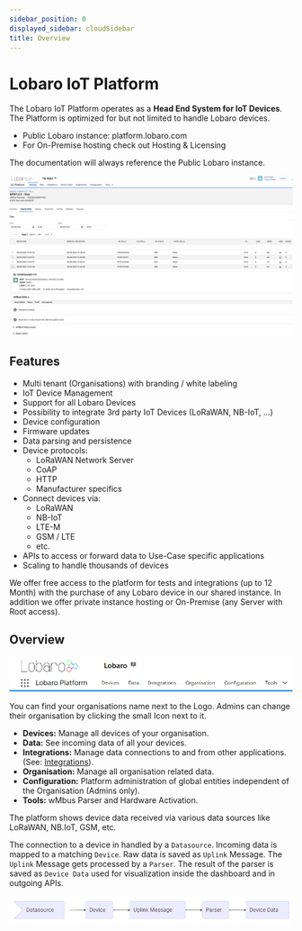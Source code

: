 ```yaml
---
sidebar_position: 0
displayed_sidebar: cloudSidebar
title: Overview
---
```


# Lobaro IoT Platform

The Lobaro IoT Platform operates as a **Head End System for IoT Devices**. The Platform is optimized for but not limited
to handle Lobaro devices.

- Public Lobaro instance: platform.lobaro.com
- For On-Premise hosting check out Hosting & Licensing

The documentation will always reference the Public Lobaro instance.

![img.png](./img/platform-frontpage.png)

## Features

* Multi tenant (Organisations) with branding / white labeling
* IoT Device Management
* Support for all Lobaro Devices
* Possibility to integrate 3rd party IoT Devices (LoRaWAN, NB-IoT, ...)
* Device configuration
* Firmware updates
* Data parsing and persistence
* Device protocols:
    * LoRaWAN Network Server
    * CoAP
    * HTTP
    * Manufacturer specifics
* Connect devices via:
    * LoRaWAN
    * NB-IoT
    * LTE-M
    * GSM / LTE
    * etc.
* APIs to access or forward data to Use-Case specific applications
* Scaling to handle thousands of devices

We offer free access to the platform for tests and integrations (up to 12 Month) with the purchase of any Lobaro device
in our shared instance. In addition we offer private instance hosting or On-Premise (any Server with Root access).

## Overview

![img.png](img/navigation.png)

You can find your organisations name next to the Logo. Admins can change their organisation by clicking the small Icon
next to it.

* **Devices:** Manage all devices of your organisation.
* **Data:** See incoming data of all your devices.
* **Integrations:** Manage data connections to and from other applications. (See: [Integrations](platform/integrations/index.md)).
* **Organisation:** Manage all organisation related data.
* **Configuration:** Platform administration of global entities independent of the Organisation (Admins only).
* **Tools:** wMbus Parser and Hardware Activation.

The platform shows device data received via various data sources like LoRaWAN, NB.IoT, GSM, etc.

The connection to a device in handled by a `Datasource`. Incoming data is mapped to a matching `Device`. Raw data is saved
as `Uplink` Message. The `Uplink` Message gets processed by a `Parser`. The result of the parser is saved as `Device Data` used
for visualization inside the dashboard and in outgoing APIs.

![img.png](img/data-pipeline.png)